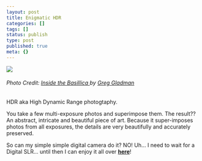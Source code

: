 ```yaml
---
layout: post
title: Enigmatic HDR
categories: []
tags: []
status: publish
type: post
published: true
meta: {}
---
```

![](http://static.flickr.com/37/105257024_4ec37dde63.jpg)

###### Photo Credit: [Inside the Basillica ](http://www.flickr.com/photos/ggladman/105257024/)by [Greg Gladman](http://www.flickr.com/photos/ggladman/)

HDR aka High Dynamic Range photogtaphy.

You take a few multi-exposure photos and superimpose them. The result?? An abstract, intricate and beautiful piece of art. Because it super-imposes photos from all exposures, the details are very beautifully and accurately preserved.

So can my simple simple digital camera do it? NO! Uh… I need to wait for a Digital SLR… until then I can enjoy it all over [**here**](http://flickr.com/groups/hdr/)!
